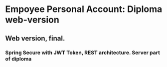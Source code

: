 <h1> Empoyee Personal Account: Diploma web-version </h1>
<h2> Web version, final. </h2>
<h3> Spring Secure with JWT Token, REST architecture. Server part of diploma</h3>
